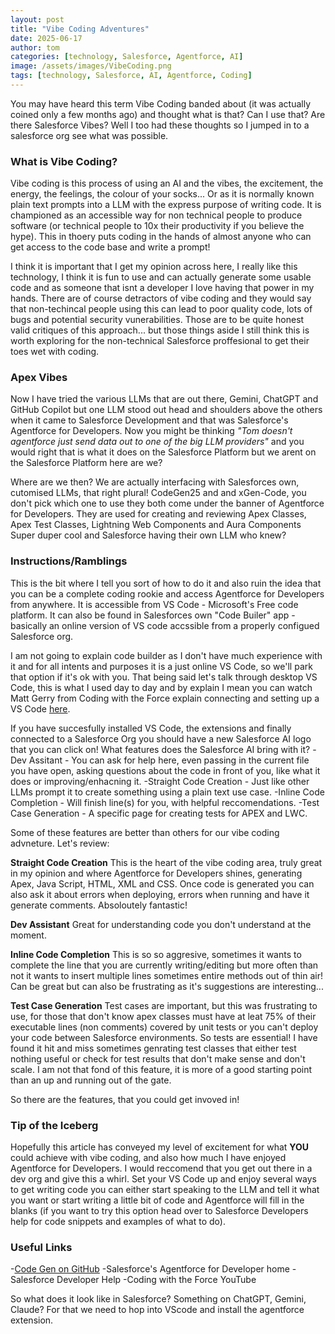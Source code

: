 ```yaml
---
layout: post
title: "Vibe Coding Adventures"
date: 2025-06-17
author: tom
categories: [technology, Salesforce, Agentforce, AI]
image: /assets/images/VibeCoding.png
tags: [technology, Salesforce, AI, Agentforce, Coding]
---
```

You may have heard this term Vibe Coding banded about (it was actually coined only a few months ago) and thought what is that? Can I use that? Are there Salesforce Vibes? Well I too had these thoughts so I jumped in to a salesforce org see what was possible.

### What is Vibe Coding?
Vibe coding is this process of using an AI and the vibes, the excitement, the energy, the feelings, the colour of your socks... Or as it is normally known plain text prompts into a LLM with the express purpose of writing code. It is championed as an accessible way for non technical people to produce software (or technical people to 10x their productivity if you believe the hype). This in thoery puts coding in the hands of almost anyone who can get access to the code base and write a prompt!

I think it is important that I get my opinion across here, I really like this technology, I think it is fun to use and can actually generate some usable code and as someone that isnt a developer I love having that power in my hands. There are of course detractors of vibe coding and they would say that non-techincal people using this can lead to poor quality code, lots of bugs and potential security vunerabilities. Those are to be quite honest valid critiques of this approach... but those things aside I still think this is worth exploring for the non-technical Salesforce proffesional to get their toes wet with coding.

### Apex Vibes
Now I have tried the various LLMs that are out there, Gemini, ChatGPT and GitHub Copilot but one LLM stood out head and shoulders above the others when it came to Salesforce Development and that was Salesforce's Agentforce for Developers. Now you might be thinking *"Tom doesn't agentforce just send data out to one of the big LLM providers"* and you would right that is what it does on the Salesforce Platform but we arent on the Salesforce Platform here are we? 

Where are we then? We are actually interfacing with Salesforces own, cutomised LLMs, that right plural! CodeGen25 and and xGen-Code, you don't pick which one to use they both come under the banner of Agentforce for Developers. They are used for creating and reviewing Apex Classes, Apex Test Classes, Lightning Web Components and Aura Components Super duper cool and Salesforce having their own LLM who knew?

### Instructions/Ramblings
This is the bit where I tell you sort of how to do it and also ruin the idea that you can be a complete coding rookie and access Agentforce for Developers from anywhere. It is accessible from VS Code - Microsoft's Free code platform. It can also be found in Salesforces own "Code Builer" app - basically an online version of VS code accssible from a properly configued Salesforce org. 

I am not going to explain code builder as I don't have much experience with it and for all intents and purposes it is a just online VS Code, so we'll park that option if it's ok with you. That being said let's talk through desktop VS Code, this is what I used day to day and by explain I mean you can watch Matt Gerry from Coding with the Force explain connecting and setting up a VS Code [here](https://www.youtube.com/watch?v=zKidSyBn-3Q&list=PL0wESsiWMBTqd9TMVrwC-wFoSVVDGYlzP&ab_channel=CodingWithTheForce).

If you have succesfully installed VS Code, the extensions and finally connected to a Salesforce Org you should have a new Salesforce AI logo that you can click on! What features does the Salesforce AI bring with it? 
-Dev Assitant - You can ask for help here, even passing in the current file you have open, asking questions about the code in front of you, like what it does or improving/enhacning it.
-Straight Code Creation - Just like other LLMs prompt it to create something using a plain text use case.
-Inline Code Completion - Will finish line(s) for you, with helpful reccomendations.
-Test Case Generation - A specific page for creating tests for APEX and LWC.

Some of these features are better than others for our vibe coding advneture. Let's review:

**Straight Code Creation**
This is the heart of the vibe coding area, truly great in my opinion and where Agentforce for Developers shines, generating Apex, Java Script, HTML, XML and CSS. Once code is generated you can also ask it about errors when deploying, errors when running and have it generate comments. Absoloutely fantastic! 

**Dev Assistant**
Great for understanding code you don't understand at the moment.

**Inline Code Completion**
This is so so aggresive, sometimes it wants to complete the line that you are currently writing/editing but more often than not it wants to insert multiple lines sometimes entire methods out of thin air! Can be great but can also be frustrating as it's suggestions are interesting...

**Test Case Generation**
Test cases are important, but this was frustrating to use, for those that don't know apex classes must have at leat 75% of their executable lines (non comments) covered by unit tests or you can't deploy your code between Salesforce environments. So tests are essential! I have found it hit and miss sometimes genrating test classes that either test nothing useful or check for test results that don't make sense and don't scale. I am not that fond of this feature, it is more of a good starting point than an up and running out of the gate.

So there are the features, that you could get invoved in!

### Tip of the Iceberg
Hopefully this article has conveyed my level of excitement for what **YOU** could achieve with vibe coding, and also how much I have enjoyed Agentforce for Developers. I would reccomend that you get out there in a dev org and give this a whirl. Set your VS Code up and enjoy several ways to get writing code you can either start speaking to the LLM and tell it what you want or start writing a little bit of code and Agentforce will fill in the blanks (if you want to try this option head over to Salesforce Developers help for code snippets and examples of what to do). 

### Useful Links
-[Code Gen on GitHub](https://github.com/salesforce/CodeGen)
-Salesforce's Agentforce for Developer home
-Salesforce Developer Help
-Coding with the Force YouTube



So what does it look like in Salesforce? Something on ChatGPT, Gemini, Claude? For that we need to hop into VScode and install the agentforce extension.

